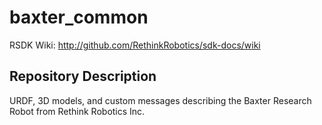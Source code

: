 baxter_common
=============
RSDK Wiki: http://github.com/RethinkRobotics/sdk-docs/wiki

## Repository Description
URDF, 3D models, and custom messages describing the Baxter Research Robot from Rethink Robotics Inc.
